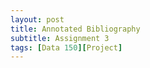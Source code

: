 ```yaml
---
layout: post
title: Annotated Bibliography
subtitle: Assignment 3
tags: [Data 150][Project]
---
```

